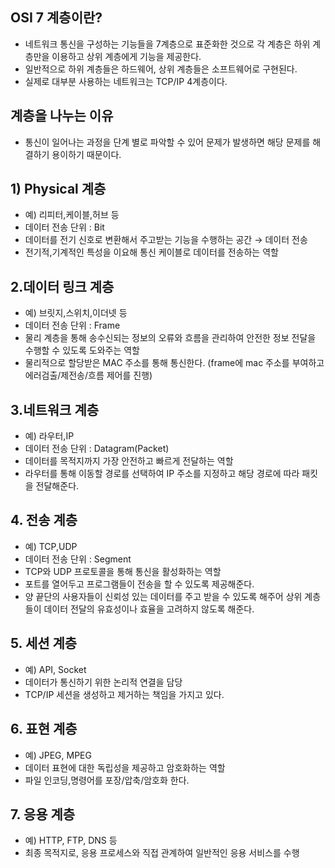 ## OSI 7 계층이란?
 - 네트워크 통신을 구성하는 기능들을 7계층으로 표준화한 것으로 각 계층은 하위 계층만을 이용하고 상위 계층에게 기능을 제공한다.
 - 일반적으로 하위 계층들은 하드웨어, 상위 계층들은 소프트웨어로 구현된다.
 - 실제로 대부분 사용하는 네트워크는 TCP/IP 4계층이다. 

## 계층을 나누는 이유
- 통신이 일어나는 과정을 단계 별로 파악할 수 있어 문제가 발생하면 해당 문제를 해결하기 용이하기 때문이다.

## 1) Physical 계층
- 예) 리피터,케이블,허브 등
- 데이터 전송 단위 : Bit
- 데이터를 전기 신호로 변환해서 주고받는 기능을 수행하는 공간 → 데이터 전송
- 전기적,기계적인 특성을 이요해 통신 케이블로 데이터를 전송하는 역할
## 2.데이터 링크 계층
- 예) 브릿지,스위치,이더넷 등
- 데이터 전송 단위 : Frame
- 물리 계층을 통해 송수신되는 정보의 오류와 흐름을 관리하여 안전한 정보 전달을 수행할 수 있도록 도와주는 역할
- 물리적으로 할당받은 MAC 주소를 통해 통신한다. (frame에 mac 주소를 부여하고 에러검출/제전송/흐름 제어를 진행)
##  3.네트워크 계층
- 예) 라우터,IP
- 데이터 전송 단위 : Datagram(Packet)
- 데이터를 목적지까지 가장 안전하고 빠르게 전달하는 역할
- 라우터를 통해 이동할 경로를 선택하여 IP 주소를 지정하고 해당 경로에 따라 패킷을 전달해준다.

##  4. 전송 계층
- 예) TCP,UDP
- 데이터 전송 단위 : Segment
- TCP와 UDP 프로토콜을 통해 통신을 활성화하는 역할
- 포트를 열어두고 프로그램들이 전송을 할 수 있도록 제공해준다.
- 양 끝단의 사용자들이 신뢰성 있는 데이터를 주고 받을 수 있도록 해주어 상위 계층들이 데이터 전달의 유효성이나 효율을 고려하지 않도록 해준다.

##  5. 세션 계층
- 예) API, Socket
- 데이터가 통신하기 위한 논리적 연결을 담당
- TCP/IP 세션을 생성하고 제거하는 책임을 가지고 있다.

##  6. 표현 계층
- 예) JPEG, MPEG
- 데이터 표현에 대한 독립성을 제공하고 암호화하는 역할
- 파일 인코딩,명령어를 포장/압축/암호화 한다.

##  7. 응용 계층
- 예) HTTP, FTP, DNS 등
- 최종 목적지로, 응용 프로세스와 직접 관계하여 일반적인 응용 서비스를 수행
